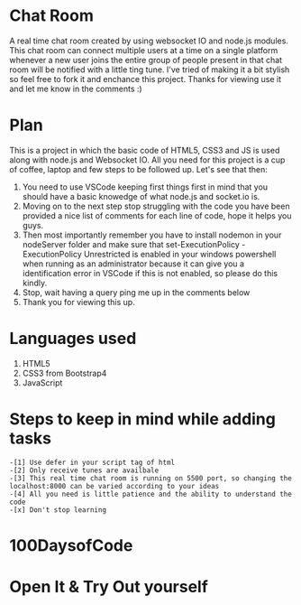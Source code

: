 # Chat Room 
 A real time chat room created by using websocket IO and node.js modules. This chat room can connect multiple users at a time on a single platform whenever a new user joins the entire group of people present in that chat room will be notified with a little ting tune. I've tried of making it a bit stylish so feel free to fork it and enchance this project. Thanks for viewing use it and let me know in the comments :)

 # Plan
 This is a project in which the basic code of HTML5, CSS3 and JS is used along with node.js and Websocket IO. All you need for this project is a cup of coffee, laptop and few steps to be followed up. Let's see that then:
 1. You need to use VSCode keeping first things first in mind that you should have a basic knowedge of what node.js and socket.io is.
 2. Moving on to the next step stop struggling with the code you have been provided a nice list of comments for each line of code, hope it helps you guys.
 3. Then most importantly remember you have to install nodemon in your nodeServer folder and make sure that set-ExecutionPolicy -ExecutionPolicy Unrestricted is enabled in your windows powershell when running as an administrator because it can give you a identification error in VSCode if this is not enabled, so please do this kindly.
 4. Stop, wait having a query ping me up in the comments below
 5. Thank you for viewing this up.

 # Languages used
 1. HTML5
 2. CSS3 from Bootstrap4
 3. JavaScript
 
 # Steps to keep in mind while adding tasks
    -[1] Use defer in your script tag of html 
    -[2] Only receive tunes are availbale 
    -[3] This real time chat room is running on 5500 port, so changing the localhost:8000 can be varied according to your ideas
    -[4] All you need is little patience and the ability to understand the code  
    -[x] Don't stop learning
    
# 100DaysofCode

 # Open It & Try Out yourself 